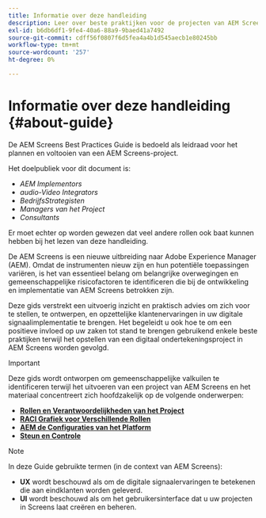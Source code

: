 ```yaml
---
title: Informatie over deze handleiding
description: Leer over beste praktijken voor de projecten van AEM Screens om projecten te plannen en uit te voeren, van strategische en ontwerpbriefing, tot plaatsing en na steun.
exl-id: b6db6df1-9fe4-40a6-88a9-9baed41a7492
source-git-commit: cdff56f0807f6d5fea4a4b1d545aecb1e80245bb
workflow-type: tm+mt
source-wordcount: '257'
ht-degree: 0%

---
```


# Informatie over deze handleiding {#about-guide}

De AEM Screens Best Practices Guide is bedoeld als leidraad voor het plannen en voltooien van een AEM Screens-project.

Het doelpubliek voor dit document is:

* *AEM Implementors*
* *audio-Video Integrators*
* *BedrijfsStrategisten*
* *Managers van het Project*
* *Consultants*

Er moet echter op worden gewezen dat veel andere rollen ook baat kunnen hebben bij het lezen van deze handleiding.

De AEM Screens is een nieuwe uitbreiding naar Adobe Experience Manager (AEM). Omdat de instrumenten nieuw zijn en hun potentiële toepassingen variëren, is het van essentieel belang om belangrijke overwegingen en gemeenschappelijke risicofactoren te identificeren die bij de ontwikkeling en implementatie van AEM Screens betrokken zijn.

Deze gids verstrekt een uitvoerig inzicht en praktisch advies om zich voor te stellen, te ontwerpen, en opzettelijke klantenervaringen in uw digitale signaalimplementatie te brengen. Het begeleidt u ook hoe te om een positieve invloed op uw zaken tot stand te brengen gebruikend enkele beste praktijken terwijl het opstellen van een digitaal ondertekeningsproject in AEM Screens worden gevolgd.

>[!IMPORTANT]
>
> Deze gids wordt ontworpen om gemeenschappelijke valkuilen te identificeren terwijl het uitvoeren van een project van AEM Screens en het materiaal concentreert zich hoofdzakelijk op de volgende onderwerpen:
>
> * **[Rollen en Verantwoordelijkheden van het Project](roles-responsibilities.md)**
> * **[RACI Grafiek voor Verschillende Rollen](roles-responsibilities.md#raci-chart)**
> * **[AEM de Configuraties van het Platform](aem-platform-configurations.md)**
> * **[Steun en Controle](support-monitoring.md)**

>[!NOTE]
>
> In deze Guide gebruikte termen (in de context van AEM Screens):
>
> * **UX** wordt beschouwd als om de digitale signaalervaringen te betekenen die aan eindklanten worden geleverd.
> * **UI** wordt beschouwd als om het gebruikersinterface dat u uw projecten in Screens laat creëren en beheren.
